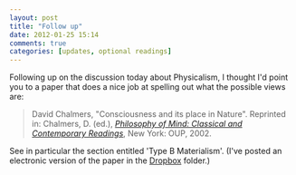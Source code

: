 ```yaml
---
layout: post
title: "Follow up"
date: 2012-01-25 15:14
comments: true
categories: [updates, optional readings]
---
```


Following up on the discussion today about Physicalism, I thought I'd point you to a paper that does a nice job at spelling out what the possible views are: 

> David Chalmers, "Consciousness and its place in Nature". Reprinted in: Chalmers, D. (ed.), [*Philosophy of Mind: Classical and Contemporary Readings*](http://www.amazon.com/Philosophy-Mind-Classical-Contemporary-Readings/dp/019514581X), New York: OUP, 2002. 
 
See in particular the section entitled 'Type B Materialism'. (I've posted an electronic version of the paper in the [Dropbox](http://db.tt/IreiS75o) folder.)